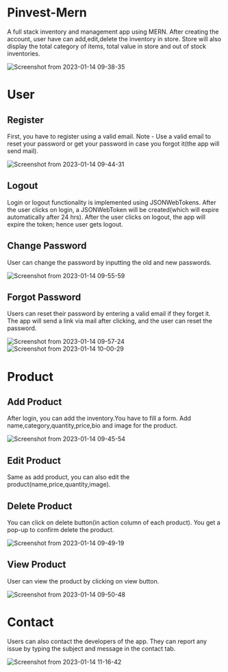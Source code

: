 # Pinvest-Mern
A full stack inventory and management app using MERN. After creating the account, user have can add,edit,delete the inventory in store. Store will also display the total category of items, total value in store and out of stock inventories.

![Screenshot from 2023-01-14 09-38-35](https://user-images.githubusercontent.com/63155782/212449995-2466cea2-dc49-472d-a7be-2683b78922b2.png)

# User

## Register
First, you have to register using a valid email. 
Note - Use a valid email to reset your password or get your password in case you forgot it(the app will send mail).

![Screenshot from 2023-01-14 09-44-31](https://user-images.githubusercontent.com/63155782/212450168-ac6e3095-f7ad-4ff6-82dc-d607b7aec03a.png)

## Logout
Login or logout functionality is implemented using JSONWebTokens. After the user clicks on login, a JSONWebToken will be created(which will expire automatically after 24 hrs). After the user clicks on logout, the app will expire the token; hence user gets logout.

## Change Password
User can change the password by inputting the old and new passwords.

![Screenshot from 2023-01-14 09-55-59](https://user-images.githubusercontent.com/63155782/212450543-fe4854df-9d7c-489e-b7e6-9d4d677b5580.png)

## Forgot Password
Users can reset their password by entering a valid email if they forget it. The app will send a link via mail after clicking, and the user can reset the password.

![Screenshot from 2023-01-14 09-57-24](https://user-images.githubusercontent.com/63155782/212450593-c15fd9b2-b964-45bc-835c-0433842c5913.png)
![Screenshot from 2023-01-14 10-00-29](https://user-images.githubusercontent.com/63155782/212450672-8fc5aac1-f032-492f-98ae-d110b22b4883.png)


# Product

## Add Product
After login, you can add the inventory.You have to fill a form. Add name,category,quantity,price,bio and image for the product.

![Screenshot from 2023-01-14 09-45-54](https://user-images.githubusercontent.com/63155782/212450252-33ceb0b8-49ec-4b7a-8b08-a17d4d82c09f.png)

## Edit Product
Same as add product, you can also edit the product(name,price,quantity,image).

## Delete Product
You can click on delete button(in action column of each product). You get a pop-up to confirm delete the product.

![Screenshot from 2023-01-14 09-49-19](https://user-images.githubusercontent.com/63155782/212450346-02ff9010-fac7-4d80-9195-a75f9d2348c0.png)

## View Product
User can view the product by clicking on view button.

![Screenshot from 2023-01-14 09-50-48](https://user-images.githubusercontent.com/63155782/212450411-d9bae43c-1c50-43ec-99d7-a508de428c00.png)

# Contact 
Users can also contact the developers of the app. They can report any issue by typing the subject and message in the contact tab.

![Screenshot from 2023-01-14 11-16-42](https://user-images.githubusercontent.com/63155782/212457912-c833f003-0ab2-43f5-b4d8-f29bf4f588d5.png)

